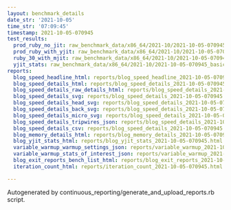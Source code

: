 ```yaml
---
layout: benchmark_details
date_str: '2021-10-05'
time_str: '07:09:45'
timestamp: 2021-10-05-070945
test_results:
  prod_ruby_no_jit: raw_benchmark_data/x86_64/2021-10/2021-10-05-070945_basic_benchmark_prod_ruby_no_jit.json
  prod_ruby_with_yjit: raw_benchmark_data/x86_64/2021-10/2021-10-05-070945_basic_benchmark_prod_ruby_with_yjit.json
  ruby_30_with_mjit: raw_benchmark_data/x86_64/2021-10/2021-10-05-070945_basic_benchmark_ruby_30_with_mjit.json
  yjit_stats: raw_benchmark_data/x86_64/2021-10/2021-10-05-070945_basic_benchmark_yjit_stats.json
reports:
  blog_speed_headline_html: reports/blog_speed_headline_2021-10-05-070945.html
  blog_speed_details_html: reports/blog_speed_details_2021-10-05-070945.html
  blog_speed_details_raw_details_html: reports/blog_speed_details_2021-10-05-070945.raw_details.html
  blog_speed_details_svg: reports/blog_speed_details_2021-10-05-070945.svg
  blog_speed_details_head_svg: reports/blog_speed_details_2021-10-05-070945.head.svg
  blog_speed_details_back_svg: reports/blog_speed_details_2021-10-05-070945.back.svg
  blog_speed_details_micro_svg: reports/blog_speed_details_2021-10-05-070945.micro.svg
  blog_speed_details_tripwires_json: reports/blog_speed_details_2021-10-05-070945.tripwires.json
  blog_speed_details_csv: reports/blog_speed_details_2021-10-05-070945.csv
  blog_memory_details_html: reports/blog_memory_details_2021-10-05-070945.html
  blog_yjit_stats_html: reports/blog_yjit_stats_2021-10-05-070945.html
  variable_warmup_warmup_settings_json: reports/variable_warmup_2021-10-05-070945.warmup_settings.json
  variable_warmup_stats_of_interest_json: reports/variable_warmup_2021-10-05-070945.stats_of_interest.json
  blog_exit_reports_bench_list_html: reports/blog_exit_reports_2021-10-05-070945.bench_list.html
  iteration_count_html: reports/iteration_count_2021-10-05-070945.html

---
```

Autogenerated by continuous_reporting/generate_and_upload_reports.rb script.
